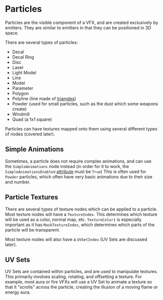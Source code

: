 # Particles

Particles are the visible component of a VFX, and are created exclusively by emitters. They are similar to emitters in that they can be positioned in 3D space.

There are several types of particles:

* Decal
* Decal Ring
* Disc
* Laser
* Light Model
* Line
* Model
* Parameter
* Polygon
* Polyline \(line made of [triangles](https://www.codeproject.com/Articles/226569/Drawing-polylines-by-tessellation)\)
* Powder \(used for small particles, such as the dust which some weapons create\)
* Windmill
* Quad \(a 1x1 square\)

Particles can have textures mapped onto them using several different types of nodes \(covered later\).

## Simple Animations

Sometimes, a particle does not require complex animations, and can use the `SimpleAnimations` node instead \(in order for it to work, the `SimpleAnimationsEnabled` [attribute](https://github.com/0ceal0t/Dalamud-VFXEditor/blob/main/AVFXLib/Models/Particle/AVFXParticle.cs#L47]) must be `True`\) This is often used for `Powder` particles, which often have very basic animations due to their size and number.

## Particle Textures

There are several types of texture nodes which can be applied to a particle. Most texture nodes will have a `TextureIndex`. This determines which texture will be used as a color, normal map, etc. `TextureColor1` is especially important as it has `MaskTextureIndex`, which determines which parts of the particle will be transparent.

Most texture nodes will also have a `UVSetIndex` \(UV Sets are discussed later\).

## UV Sets

UV Sets are contained within particles, and are used to manipulate textures. This primarily involves scaling, rotating, and offsetting a texture. For example, most aura or fire VFXs will use a UV Set to animate a texture so that it "scrolls" across the particle, creating the illusion of a moving flame or energy aura.
